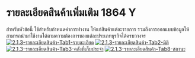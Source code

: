 # รายละเอียดสินค้าเพิ่มเติม  1864 Y

สำหรับหัวข้อนี้ ใช้สำหรับกำหนดค่าการทำงาน ให้แก่สินค้าแต่ละรายการ
รวมถึงการออกแบบข้อมูลให้สามารถนำมาใช้งานได้ตามความต้องการของแต่ละประเภทธุรกิจได้ครบวางจร
[![2.1.3-รายละเอียดสินค้า-Tab1-รายละเอียด](http://www.smlaccount.com/manual/wp-content/uploads/2017/11/2.1.3-รายละเอียดสินค้า-Tab1-รายละเอียด.jpg)](http://www.smlaccount.com/manual/wp-content/uploads/2017/11/2.1.3-รายละเอียดสินค้า-Tab1-รายละเอียด.jpg)
[![2.1.3-รายละเอียดสินค้า-Tab2-มิติ](http://www.smlaccount.com/manual/wp-content/uploads/2017/11/2.1.3-รายละเอียดสินค้า-Tab2-มิติ.jpg)](http://www.smlaccount.com/manual/wp-content/uploads/2017/11/2.1.3-รายละเอียดสินค้า-Tab2-มิติ.jpg)
[![2.1.3-รายละเอียดสินค้า-Tab3-คลังที่เก็บประจำ](http://www.smlaccount.com/manual/wp-content/uploads/2017/11/2.1.3-รายละเอียดสินค้า-Tab3-คลังที่เก็บประจำ.jpg)](http://www.smlaccount.com/manual/wp-content/uploads/2017/11/2.1.3-รายละเอียดสินค้า-Tab3-คลังที่เก็บประจำ.jpg)
[![2.1.3-รายละเอียดสินค้า-Tab8-สถานะ](http://www.smlaccount.com/manual/wp-content/uploads/2017/11/2.1.3-รายละเอียดสินค้า-Tab8-สถานะ.jpg)](http://www.smlaccount.com/manual/wp-content/uploads/2017/11/2.1.3-รายละเอียดสินค้า-Tab8-สถานะ.jpg)  

